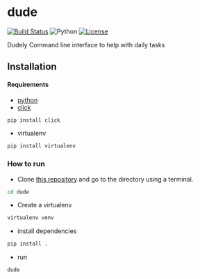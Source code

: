 # dude
[![Build Status](https://travis-ci.org/dude-cli/dude.png)](https://travis-ci.org/dude-cli/dude) 
![Python](https://img.shields.io/badge/python-2.7-blue.svg) 
[![License](https://img.shields.io/badge/license-MIT-blue.svg)](https://raw.githubusercontent.com/swapagarwal/JARVIS-on-Messenger/master/LICENSE) 

Dudely Command line interface to help with daily tasks

## Installation
#### Requirements
- [python](https://www.python.org/downloads/)
- [click](https://github.com/pallets/click)  
```bash
pip install click  
```
- virtualenv  
```bash
pip install virtualenv  
```

### How to run
- Clone [this repository](https://github.com/dude-cli/dude) and go to the directory using a terminal.  
```bash
cd dude  
```
- Create a virtualenv  
```bash
virtualenv venv  
```
- install dependencies  
```bash
pip install .  
```
- run  
```bash
dude
```
